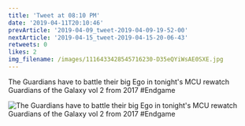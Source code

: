 ```yaml
---
title: 'Tweet at 08:10 PM'
date: '2019-04-11T20:10:46'
prevArticle: '2019-04-09_tweet-2019-04-09-19-52-00'
nextArticle: '2019-04-15_tweet-2019-04-15-20-06-43'
retweets: 0
likes: 2
img_filename: /images/1116433428545716230-D35eQYiWsAE0SXE.jpg
---
```

The Guardians have to battle their big Ego in tonight's MCU rewatch Guardians of the Galaxy vol 2 from 2017 #Endgame

![The Guardians have to battle their big Ego in tonight's MCU rewatch Guardians of the Galaxy vol 2 from 2017 #Endgame](/images/1116433428545716230-D35eQYiWsAE0SXE.jpg "The Guardians have to battle their big Ego in tonight's MCU rewatch Guardians of the Galaxy vol 2 from 2017 #Endgame")